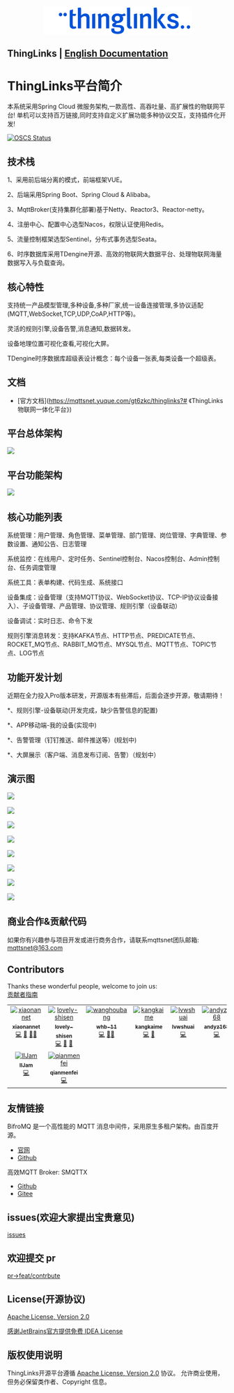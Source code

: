 <div align="center">

[![MQTTSNET Logo](./doc/imgs/logo.png)](http://www.mqttsnet.com)

</div>

## ThingLinks | [English Documentation](README.md)

# ThingLinks平台简介

本系统采用Spring Cloud 微服务架构,一款高性、高吞吐量、高扩展性的物联网平台!
单机可以支持百万链接,同时支持自定义扩展功能多种协议交互，支持插件化开发!

[![OSCS Status](https://www.oscs1024.com/platform/badge/mqttsnet/thinglinks.svg?size=small)](https://www.oscs1024.com/project/mqttsnet/thinglinks?ref=badge_small)

## 技术栈

1、采用前后端分离的模式，前端框架VUE。

2、后端采用Spring Boot、Spring Cloud & Alibaba。

3、MqttBroker(支持集群化部署)基于Netty、Reactor3、Reactor-netty。

4、注册中心、配置中心选型Nacos，权限认证使用Redis。

5、流量控制框架选型Sentinel，分布式事务选型Seata。

6、时序数据库采用TDengine开源、高效的物联网大数据平台、处理物联网海量数据写入与负载查询。

## 核心特性

支持统一产品模型管理,多种设备,多种厂家,统一设备连接管理,多协议适配(MQTT,WebSocket,TCP,UDP,CoAP,HTTP等)。

灵活的规则引擎,设备告警,消息通知,数据转发。

设备地理位置可视化查看,可视化大屏。

TDengine时序数据库超级表设计概念：每个设备一张表,每类设备一个超级表。

## 文档

- [官方文档](https://mqttsnet.yuque.com/gt6zkc/thinglinks?# 《ThingLinks物联网一体化平台》)

## 平台总体架构

![](doc/imgs/overallArchitecture.png)

## 平台功能架构

![](doc/imgs/functionalArchitecture.png)

## 核心功能列表

系统管理：用户管理、角色管理、菜单管理、部门管理、岗位管理、字典管理、参数设置、通知公告、日志管理

系统监控：在线用户、定时任务、Sentinel控制台、Nacos控制台、Admin控制台、任务调度管理

系统工具：表单构建、代码生成、系统接口

设备集成：设备管理（支持MQTT协议、WebSocket协议、TCP-IP协议设备接入）、子设备管理、产品管理、协议管理、规则引擎（设备联动）

设备调试：实时日志、命令下发

规则引擎消息转发：支持KAFKA节点、HTTP节点、PREDICATE节点、ROCKET_MQ节点、RABBIT_MQ节点、MYSQL节点、MQTT节点、TOPIC节点、LOG节点

## 功能开发计划

近期在全力投入Pro版本研发，开源版本有些滞后，后面会逐步开源，敬请期待！

*、规则引擎-设备联动(开发完成，缺少告警信息的配置)

*、APP移动端-我的设备(实现中)

*、告警管理（钉钉推送、邮件推送等）(规划中)

*、大屏展示（客户端、消息发布订阅、告警）（规划中）

## 演示图

![](doc/imgs/deviceIntegration/img.png)

![](doc/imgs/deviceIntegration/img_0.png)

![](doc/imgs/deviceIntegration/img_1.png)

![](doc/imgs/deviceIntegration/img_2.png)

![](doc/imgs/deviceIntegration/img_3.png)

![](doc/imgs/deviceIntegration/img_4.png)

![](doc/imgs/deviceIntegration/img_5.png)

![](doc/imgs/deviceIntegration/img_6.png)

## 商业合作&贡献代码

如果你有兴趣参与项目开发或进行商务合作，请联系mqttsnet团队邮箱: mqttsnet@163.com

## Contributors

Thanks these wonderful people, welcome to join us:   
[贡献者指南](CONTRIBUTING.md)

<!-- ALL-CONTRIBUTORS-LIST:START - Do not remove or modify this section -->
<!-- prettier-ignore-start -->
<!-- markdownlint-disable -->
<table>
  <tbody>
    <tr>
      <td align="center" valign="top" width="14.28%"><a href="https://github.com/xiaonannet"><img src="https://avatars.githubusercontent.com/u/57425893?s=400&u=7e19afcd215072e56e0168c6717342456b174b68&v=4" width="100px;" alt="xiaonannet"/><br /><sub><b>xiaonannet</b></sub></a><br /><a href="https://github.com/mqttsnet/thinglinks/commits?author=xiaonannet" title="Code">💻</a> <a href="https://github.com/mqttsnet/thinglinks/commits?author=xiaonannet" title="Documentation">📖</a> <a href="#xiaonannet" title="Design">🎨</a><a href="https://github.com/mqttsnet/thinglinks/commits?author=lvwshuai" title="Bug reports">🐛</a></td>
      <td align="center" valign="top" width="14.28%"><a href="https://github.com/lovely-shisen"><img src="https://avatars.githubusercontent.com/u/32031196?s=400&u=7e19afcd215072e56e0168c6717342456b174b68&v=4" width="100px;" alt="lovely-shisen"/><br /><sub><b>lovely-shisen</b></sub></a><br /><a href="https://github.com/mqttsnet/thinglinks/commits?author=lovely-shisen" title="Code">💻</a> <a href="https://github.com/mqttsnet/thinglinks/commits?author=lovely-shisen" title="Documentation">📖</a> <a href="#lovely-shisen" title="Design">🎨</a></td>
      <td align="center" valign="top" width="14.28%"><a href="https://github.com/whb-11"><img src="https://avatars.githubusercontent.com/u/95611581?v=4" width="100px;" alt="wanghoubang"/><br /><sub><b>whb-11</b></sub></a><br /><a href="https://github.com/mqttsnet/thinglinks/commits?author=whb-11" title="Code">💻</a> <a href="https://github.com/mqttsnet/thinglinks/commits?author=whb-11" title="Documentation">📖</a><a href="#lovely-shisen" title="Design">🎨</a></td>
      <td align="center" valign="top" width="14.28%"><a href="https://github.com/kangkaime"><img src="https://avatars.githubusercontent.com/u/4422866?v=4" width="100px;" alt="kangkaime"/><br /><sub><b>kangkaime</b></sub></a><br /><a href="https://github.com/mqttsnet/thinglinks/commits?author=kangkaime" title="Code">💻</a> <a href="https://github.com/mqttsnet/thinglinks/commits?author=kangkaime" title="Bug reports">🐛</a></td>      
      <td align="center" valign="top" width="14.28%"><a href="https://github.com/lvwshuai"><img src="https://avatars.githubusercontent.com/u/2986900?v=4" width="100px;" alt="lvwshuai"/><br /><sub><b>lvwshuai</b></sub></a><br /><a href="https://github.com/mqttsnet/thinglinks/commits?author=lvwshuai" title="Code">💻</a></td>
      <td align="center" valign="top" width="14.28%"><a href="https://github.com/andyz168"><img src="https://avatars.githubusercontent.com/u/22382971?v=4" width="100px;" alt="andyz168"/><br /><sub><b>andyz168</b></sub></a><br /><a href="https://github.com/mqttsnet/thinglinks/commits?author=andyz168" title="Code">💻</a></td>
    </tr>
    <tr>
      <td align="center" valign="top" width="14.28%"><a href="https://github.com/llJam"><img src="https://avatars.githubusercontent.com/u/113015997?v=4" width="100px;" alt="llJam"/><br /><sub><b>llJam</b></sub></a><br /><a href="https://github.com/mqttsnet/thinglinks/commits?author=llJam" title="Code">💻</a></td>
      <td align="center" valign="top" width="14.28%"><a href="https://github.com/qianmenfei"><img src="https://avatars.githubusercontent.com/u/39989430?v=4" width="100px;" alt="qianmenfei"/><br /><sub><b>qianmenfei</b></sub></a><br /><a href="https://github.com/mqttsnet/thinglinks/commits?author=qianmenfei" title="Code">💻</a></td>
    </tr>
  </tbody>
</table>

<!-- ALL-CONTRIBUTORS-LIST:END -->

## 友情链接

BifroMQ 是一个高性能的 MQTT 消息中间件，采用原生多租户架构。由百度开源。

- [官网](bifromq.io)
- [Github](https://github.com/baidu/bifromq)

高效MQTT Broker: SMQTTX

- [Github](https://github.com/quickmsg/smqttx)
- [Gitee](https://gitee.com/quickmsg/smqttx)

## issues(欢迎大家提出宝贵意见)

[issues](https://github.com/mqttsnet/thinglinks/issues)

## 欢迎提交 pr

[pr->feat/contrbute](https://github.com/mqttsnet/thinglinks/pulls)

## License(开源协议)

[Apache License, Version 2.0](LICENSE)

[感谢JetBrains官方提供免费 IDEA License](https://www.jetbrains.com)

## 版权使用说明

ThingLinks开源平台遵循 [Apache License, Version 2.0](LICENSE) 协议。 允许商业使用，但务必保留类作者、Copyright 信息。
